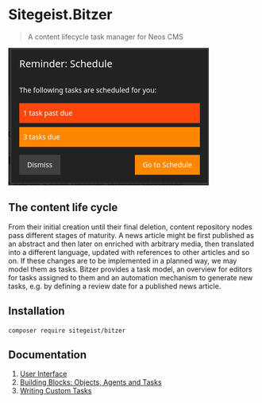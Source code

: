 # Sitegeist.Bitzer

> A content lifecycle task manager for Neos CMS

![Screenshot of Task Reminder](./Documentation/screenshot.png)

## The content life cycle

From their initial creation until their final deletion, content repository nodes
pass different stages of maturity. A news article might be first published as an abstract
and then later on enriched with arbitrary media, then translated into a different language,
updated with references to other articles and so on. If these changes are to be implemented
in a planned way, we may model them as tasks.
Bitzer provides a task model, an overview for editors for tasks assigned to them
and an automation mechanism to generate new tasks, e.g. by defining a review date for a published news article.


## Installation

```
composer require sitegeist/bitzer
```

## Documentation

1. [User Interface](./Documentation/01_UserInterface.md)
2. [Building Blocks: Objects, Agents and Tasks](./Documentation/02_BuildingBlocks.md)
2. [Writing Custom Tasks](./Documentation/03_CustomTasks.md)
